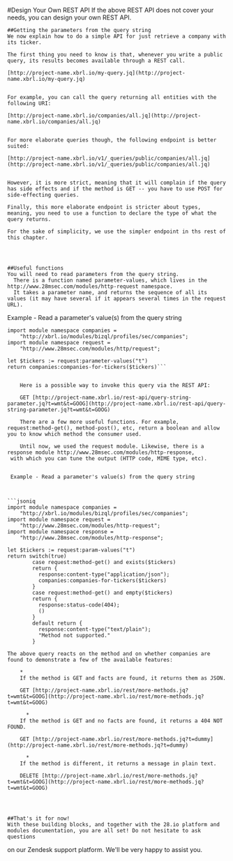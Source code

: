 
  #Design Your Own REST API
  If the above REST API does not cover your needs, you can design your own REST API.

  
    ##Getting the parameters from the query string
    We now explain how to do a simple API for just retrieve a company with its ticker.

    The first thing you need to know is that, whenever you write a public query, its results becomes available through a REST call.

    [http://project-name.xbrl.io/my-query.jq](http://project-name.xbrl.io/my-query.jq)


    For example, you can call the query returning all entities with the following URI:

    [http://project-name.xbrl.io/companies/all.jq](http://project-name.xbrl.io/companies/all.jq)


    For more elaborate queries though, the following endpoint is better suited:

    [http://project-name.xbrl.io/v1/_queries/public/companies/all.jq](http://project-name.xbrl.io/v1/_queries/public/companies/all.jq)


    However, it is more strict, meaning that it will complain if the query has side effects and if the method is GET -- you have to use POST for side-effecting queries.

    Finally, this more elaborate endpoint is stricter about types, meaning, you need to use a function to declare the type of what the query returns.

    For the sake of simplicity, we use the simpler endpoint in ths rest of this chapter.

  

  
    ##Useful functions
    You will need to read parameters from the query string.
      There is a function named parameter-values, which lives in the http://www.28msec.com/modules/http-request namespace.
      It takes a parameter name, and returns the sequence of all its values (it may have several if it appears several times in the request URL).

    
 Example - Read a parameter's value(s) from the query string

      
      
```jsoniq
import module namespace companies =
    "http://xbrl.io/modules/bizql/profiles/sec/companies";
import module namespace request =
    "http://www.28msec.com/modules/http/request";

let $tickers := request:parameter-values("t")
return companies:companies-for-tickers($tickers)```

    
    Here is a possible way to invoke this query via the REST API:

    GET [http://project-name.xbrl.io/rest-api/query-string-parameter.jq?t=wmt&t=GOOG](http://project-name.xbrl.io/rest-api/query-string-parameter.jq?t=wmt&t=GOOG)

    There are a few more useful functions. For example, request:method-get(), method-post(), etc, return a boolean and allow
you to know which method the consumer used.

    Until now, we used the request module. Likewise, there is a response module http://www.28msec.com/modules/http-response,
 with which you can tune the output (HTTP code, MIME type, etc).

    
 Example - Read a parameter's value(s) from the query string

      
      
```jsoniq
import module namespace companies =
    "http://xbrl.io/modules/bizql/profiles/sec/companies";
import module namespace request =
    "http://www.28msec.com/modules/http-request";
import module namespace response =
    "http://www.28msec.com/modules/http-response";

let $tickers := request:param-values("t")
return switch(true)
        case request:method-get() and exists($tickers)
        return {
          response:content-type("application/json");
          companies:companies-for-tickers($tickers)
        }
        case request:method-get() and empty($tickers)
        return {
          response:status-code(404);
          ()
        }
        default return {
          response:content-type("text/plain");
          "Method not supported."
        }
```

    
    The above query reacts on the method and on whether companies are found to demonstrate a few of the available features:

        *
        If the method is GET and facts are found, it returns them as JSON.
      
        GET [http://project-name.xbrl.io/rest/more-methods.jq?t=wmt&t=GOOG](http://project-name.xbrl.io/rest/more-methods.jq?t=wmt&t=GOOG)

          *
        If the method is GET and no facts are found, it returns a 404 NOT FOUND.
      
        GET [http://project-name.xbrl.io/rest/more-methods.jq?t=dummy](http://project-name.xbrl.io/rest/more-methods.jq?t=dummy)

          *
        If the method is different, it returns a message in plain text.
      
        DELETE [http://project-name.xbrl.io/rest/more-methods.jq?t=wmt&t=GOOG](http://project-name.xbrl.io/rest/more-methods.jq?t=wmt&t=GOOG)

      
  
  
    ##That's it for now!
    With these building blocks, and together with the 28.io platform and modules documentation, you are all set! Do not hesitate to ask questions
on our Zendesk support platform. We'll be very happy to assist you.

  

